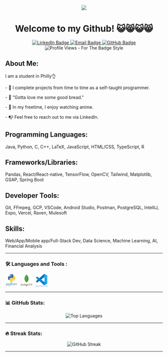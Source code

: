 <div id="header" align="center">
  <img src="banner.png" width="1000"/>
</div>

<h1 align="center">Welcome to my Github! 😺😸😺😸</h1>

<div id="badges" align="center">
  <a href="https://www.linkedin.com/in/valen-li/">
    <img src="https://img.shields.io/badge/LinkedIn-blue?style=for-the-badge&logo=linkedin&logoColor=white" alt="LinkedIn Badge"/>
  </a>
  <a href="mailto:valenli@wharton.upenn.edu">
    <img src="https://img.shields.io/badge/Email-red?style=for-the-badge&logo=gmail&logoColor=white" alt="Email Badge"/>
  </a>
  <a href="https://github.com/li-valen">
    <img src="https://img.shields.io/badge/GitHub-black?style=for-the-badge&logo=github&logoColor=white" alt="GitHub Badge"/>
  </a>
</div>

<div id="count" align="center">
  <img src="https://komarev.com/ghpvc/?username=li-valen&style=for-the-badge&color=blue&base=1000" alt="Profile Views - For The Badge Style"/>
</div>

<h2>About Me:</h2>
<p>I am a student in Philly👌</p>
<p> - 🔭 I complete projects from time to time as a self-taught programmer. </p>
<p> - 🍞 "Gotta love me some good bread." </p>
<p> - 🔰 In my freetime, I enjoy watching anime. </p>
<p> - 📭 Feel free to reach out to me via LinkedIn. </p>

<h2>Programming Languages:</h2>
<p>Java, Python, C, C++, LaTeX, JavaScript, HTML/CSS, TypeScript, R</p>

<h2>Frameworks/Libraries:</h2>
<p>Pandas, React/React-native, TensorFlow, OpenCV, Tailwind, Matplotlib, GSAP, Spring Boot</p>

<h2>Developer Tools:</h2>
<p>Git, FFmpeg, GCP, VSCode, Android Studio, Postman, PostgreSQL, IntelliJ, Expo, Vercel, Raven, Mulesoft</p>

<h2>Skills:</h2>
<p>Web/App/Mobile app/Full-Stack Dev, Data Science, Machine Learning, AI, Financial Analysis</p>

---

### :hammer_and_wrench: Languages and Tools :
<div>
  <img src="https://github.com/devicons/devicon/blob/master/icons/python/python-original-wordmark.svg" title="Python" alt="Python" width="40" height="40"/>&nbsp;
  <img src="https://github.com/devicons/devicon/blob/master/icons/mongodb/mongodb-original-wordmark.svg" title="MongoDB" alt="MongoDB" width="40" height="40"/>&nbsp;
  <img src="https://github.com/devicons/devicon/blob/master/icons/vscode/vscode-original-wordmark.svg" title="VSCode" alt="VSCode" width="40" height="40"/>&nbsp;
</div>

---

### 📊 GitHub Stats:


<div align="center">
  <img src="https://github-readme-stats.vercel.app/api/top-langs/?username=li-valen&layout=compact&theme=radical" alt="Top Languages"/>
</div>

---

### 🔥 Streak Stats:
<div align="center">
  <img src="https://github-readme-streak-stats.herokuapp.com/?user=li-valen&theme=radical" alt="GitHub Streak"/>
</div>

---
